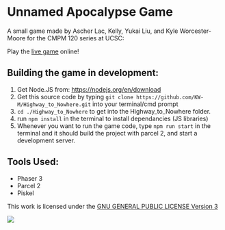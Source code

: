 # Unnamed Apocalypse Game

A small game made by Ascher Lac, Kelly, Yukai Liu, and Kyle Worcester-Moore for the CMPM 120 series at UCSC:

Play the [live game](https://kw-m.github.io/CMPM120-Final-Project/) online!

## Building the game in development:
1. Get Node.JS from: https://nodejs.org/en/download
2. Get this source code by typing `git clone https://github.com/KW-M/Highway_to_Nowhere.git` into your terminal/cmd prompt
3. `cd ./Highway_to_Nowhere` to get into the Highway_to_Nowhere folder.
4. run `npm install` in the terminal to install dependancies (JS libraries)
5. Whenever you want to run the game code, type `npm run start` in the terminal and it should build the project with parcel 2, and start a development server.

## Tools Used:
- Phaser 3
- Parcel 2
- Piskel

This work is licensed under the [GNU GENERAL PUBLIC LICENSE Version 3](https://www.gnu.org/licenses/gpl-3.0.en.html)

![](https://www.gnu.org/graphics/gplv3-or-later.png)

